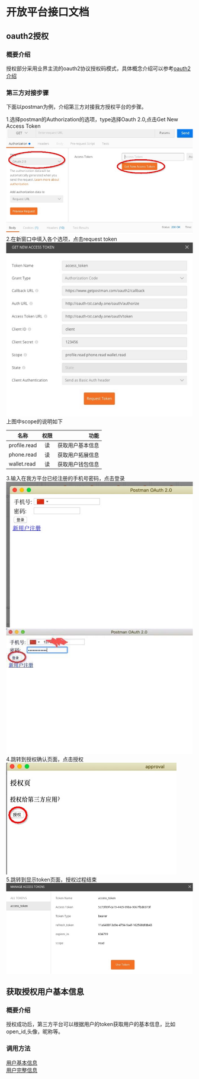 # 开放平台接口文档

## oauth2授权
### 概要介绍
  授权部分采用业界主流的oauth2协议授权码模式，具体概念介绍可以参考[oauth2介绍](http://www.ruanyifeng.com/blog/2014/05/oauth_2_0.html)  
### 第三方对接步骤
  下面以postman为例，介绍第三方对接我方授权平台的步骤。  
  
  1.选择postman的Authorization的选项，type选择Oauth 2.0,点击Get New Access Token</br>![postman1](myimage/postman1.jpg )  
  2.在新窗口中填入各个选项，点击request token</br>![postman2](myimage/postman2.jpg ) 
上图中scope的说明如下

名称|权限|功能
--|:--:|--:
profile.read|读|获取用户基本信息
phone.read|读|获取用户拓展信息
wallet.read|读|获取用户钱包信息 
  
   
  3.输入在我方平台已经注册的手机号密码，点击登录</br>![postman3](myimage/postman3.jpg )</br>![postman4](myimage/postman4.jpg )  
  4.跳转到授权确认页面，点击授权</br>![postman5](myimage/postman5.jpg )  
  5.跳转到显示token页面，授权过程结束</br>![postman6](myimage/postman6.jpg )  

  
## 获取授权用户基本信息
### 概要介绍
  授权成功后，第三方平台可以根据用户的token获取用户的基本信息，比如open_id,头像，昵称等。
### 调用方法  
  [用户基本信息](user_info.md)  
  [用户完整信息](user_info_ext.md)
